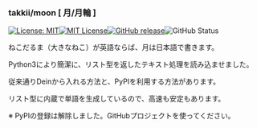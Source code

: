 ### takkii/moon [ 月/月輪 ]

[![License: MIT](https://img.shields.io/badge/License-MIT-yellow.svg)](https://opensource.org/licenses/MIT)[![MIT License](http://img.shields.io/badge/license-MIT-blue.svg?style=flat)](LICENSE)[![GitHub release](https://img.shields.io/github/release/takkii/moon.svg?style=flat)](GitHub)![GitHub Status](https://img.shields.io/github/last-commit/takkii/moon.svg?style=flat)

ねこだるま（大きなねこ）が英語ならば、月は日本語で書きます。

Python3により簡潔に、リスト型を返したテキスト処理を読み込ませました。

従来通りDeinから入れる方法と、PyPIを利用する方法があります。

リスト型に内蔵で単語を生成しているので、高速も安定もあります。

※ PyPIの登録は解除しました。GitHubプロジェクトを使ってください。
